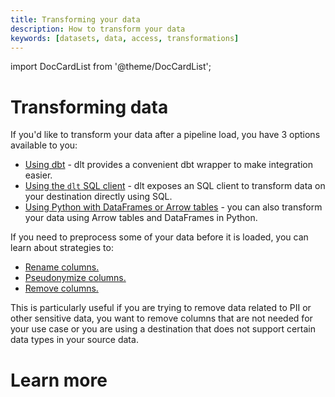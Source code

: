 ```yaml
---
title: Transforming your data
description: How to transform your data
keywords: [datasets, data, access, transformations]
---
```

import DocCardList from '@theme/DocCardList';

# Transforming data

If you'd like to transform your data after a pipeline load, you have 3 options available to you:

* [Using dbt](./dbt/dbt.md) - dlt provides a convenient dbt wrapper to make integration easier.
* [Using the `dlt` SQL client](./sql.md) - dlt exposes an SQL client to transform data on your destination directly using SQL.
* [Using Python with DataFrames or Arrow tables](./python.md) - you can also transform your data using Arrow tables and DataFrames in Python.

If you need to preprocess some of your data before it is loaded, you can learn about strategies to:

* [Rename columns.](../../general-usage/customising-pipelines/renaming_columns.md)
* [Pseudonymize columns.](../../general-usage/customising-pipelines/pseudonymizing_columns.md)
* [Remove columns.](../../general-usage/customising-pipelines/removing_columns.md)

This is particularly useful if you are trying to remove data related to PII or other sensitive data, you want to remove columns that are not needed for your use case or you are using a destination that does not support certain data types in your source data.


# Learn more
<DocCardList />

